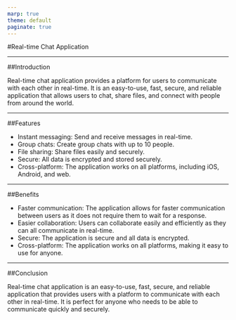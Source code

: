 ```yaml
---
marp: true
theme: default
paginate: true
---
```

#Real-time Chat Application

---
##Introduction

Real-time chat application provides a platform for users to communicate with each other in real-time. It is an easy-to-use, fast, secure, and reliable application that allows users to chat, share files, and connect with people from around the world.

---
##Features

- Instant messaging: Send and receive messages in real-time.
- Group chats: Create group chats with up to 10 people.
- File sharing: Share files easily and securely.
- Secure: All data is encrypted and stored securely.
- Cross-platform: The application works on all platforms, including iOS, Android, and web.

---
##Benefits

- Faster communication: The application allows for faster communication between users as it does not require them to wait for a response.
- Easier collaboration: Users can collaborate easily and efficiently as they can all communicate in real-time.
- Secure: The application is secure and all data is encrypted.
- Cross-platform: The application works on all platforms, making it easy to use for anyone.

---
##Conclusion

Real-time chat application is an easy-to-use, fast, secure, and reliable application that provides users with a platform to communicate with each other in real-time. It is perfect for anyone who needs to be able to communicate quickly and securely.
  
